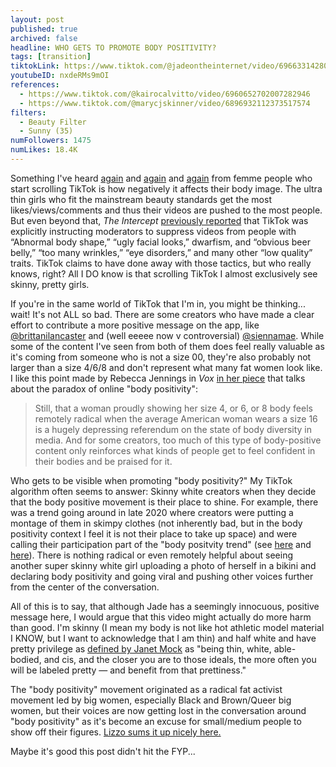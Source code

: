 ```yaml
---
layout: post
published: true
archived: false
headline: WHO GETS TO PROMOTE BODY POSITIVITY?
tags: [transition]
tiktokLink: https://www.tiktok.com/@jadeontheinternet/video/6966331428044819717
youtubeID: nxdeRMs9mOI
references:
  - https://www.tiktok.com/@kairocalvitto/video/6960652702007282946
  - https://www.tiktok.com/@marycjskinner/video/6896932112373517574
filters:
  - Beauty Filter
  - Sunny (35)
numFollowers: 1475
numLikes: 18.4K
---
```


Something I've heard [again](https://www.nbcnews.com/tech/tech-news/it-s-not-worth-it-young-women-how-tiktok-has-n1234193) and [again](https://twitter.com/sissysheridan/status/1261075790168576000) and [again](https://www.thebardvark.com/articles/tiktoks-body-image-problem) from femme people who start scrolling TikTok is how negatively it affects their body image. The ultra thin girls who fit the mainstream beauty standards get the most likes/views/comments and thus their videos are pushed to the most people. But even beyond that, *The Intercept* [previously reported](https://theintercept.com/2020/03/16/tiktok-app-moderators-users-discrimination/) that TikTok was explicitly instructing moderators to suppress videos from people with “Abnormal body shape,” “ugly facial looks,” dwarfism, and “obvious beer belly,” “too many wrinkles,” “eye disorders,” and many other “low quality” traits. TikTok claims to have done away with those tactics, but who really knows, right? All I DO know is that scrolling TikTok I almost exclusively see skinny, pretty girls. 

If you're in the same world of TikTok that I'm in, you might be thinking... wait! It's not ALL so bad. There are some creators who have made a clear effort to contribute a more positive message on the app, like [@brittanilancaster](https://www.tiktok.com/@brittanilancaster/video/6947152239744109829) and (well eeeee now v controversial) [@siennamae](https://www.tiktok.com/@siennamae/video/6861428249403182342). While some of the content I've seen from both of them does feel really valuable as it's coming from someone who is not a size 00, they're also probably not larger than a size 4/6/8 and don't represent what many fat women look like. I like this point made by Rebecca Jennings in *Vox* [in her piece](https://www.vox.com/the-goods/22226997/body-positivity-instagram-tiktok-fatphobia-social-media) that talks about the paradox of online "body positivity": 

> Still, that a woman proudly showing her size 4, or 6, or 8 body feels remotely radical when the average American woman wears a size 16 is a hugely depressing referendum on the state of body diversity in media. And for some creators, too much of this type of body-positive content only reinforces what kinds of people get to feel confident in their bodies and be praised for it.

Who gets to be visible when promoting "body positivity?" My TikTok algorithm often seems to answer: Skinny white creators when they decide that the body positive movement is their place to shine. For example, there was a trend going around in late 2020 where creators were putting a montage of them in skimpy clothes (not inherently bad, but in the body positivity context I feel it is not their place to take up space) and were calling their participation part of the "body positvity trend" (see [here](https://www.tiktok.com/@madi/video/6898437144050666758) and [here](https://www.tiktok.com/@itssissysheridan/video/6898527731433164038)). There is nothing radical or even remotely helpful about seeing another super skinny white girl uploading a photo of herself in a bikini and declaring body positivity and going viral and pushing other voices further from the center of the conversation.

All of this is to say, that although Jade has a seemingly innocuous, positive message here, I would argue that this video might actually do more harm than good. I'm skinny (I mean my body is not like hot athletic model material I KNOW, but I want to acknowledge that I am thin) and half white and have pretty privilege as [defined by Janet Mock](https://www.allure.com/story/pretty-privilege) as "being thin, white, able-bodied, and cis, and the closer you are to those ideals, the more often you will be labeled pretty — and benefit from that prettiness."

The "body positivity" movement originated as a radical fat activist movement led by big women, especially Black and Brown/Queer big women, but their voices are now getting lost in the conversation around "body positivity" as it's become an excuse for small/medium people to show off their figures. [Lizzo sums it up nicely here.](https://www.tiktok.com/@lizzo/video/6948850681293917446) 

Maybe it's good this post didn't hit the FYP...